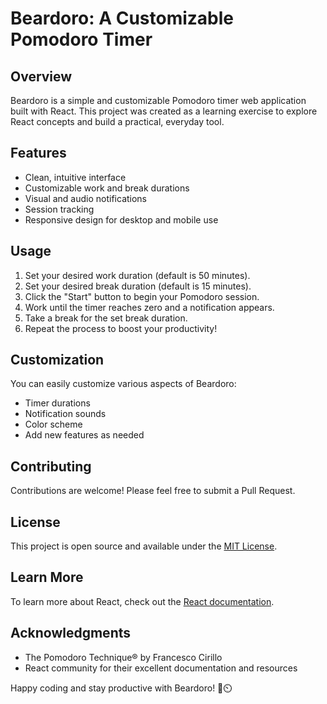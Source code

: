 # Beardoro: A Customizable Pomodoro Timer

## Overview

Beardoro is a simple and customizable Pomodoro timer web application built with React. This project was created as a learning exercise to explore React concepts and build a practical, everyday tool.

## Features

- Clean, intuitive interface
- Customizable work and break durations
- Visual and audio notifications
- Session tracking
- Responsive design for desktop and mobile use

## Usage

1. Set your desired work duration (default is 50 minutes).
2. Set your desired break duration (default is 15 minutes).
3. Click the "Start" button to begin your Pomodoro session.
4. Work until the timer reaches zero and a notification appears.
5. Take a break for the set break duration.
6. Repeat the process to boost your productivity!

## Customization

You can easily customize various aspects of Beardoro:

- Timer durations
- Notification sounds
- Color scheme
- Add new features as needed

## Contributing

Contributions are welcome! Please feel free to submit a Pull Request.

## License

This project is open source and available under the [MIT License](LICENSE).

## Learn More

To learn more about React, check out the [React documentation](https://reactjs.org/).

## Acknowledgments

- The Pomodoro Technique® by Francesco Cirillo
- React community for their excellent documentation and resources

Happy coding and stay productive with Beardoro! 🍅⏲️
